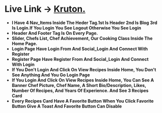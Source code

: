 # Live Link -> [Kruton.](https://assignment-10-e1cde.web.app/)

- **I Have 4 Nav_Items Inside The Heder Tag.1st Is Header 2nd Is Blog 3rd Is Login.If You Login You See Logout Otherwise You See Login**
- **Header And Footer Tag Is On Every Page.**
- **Slider, Chefs List, Chef Achievement, Our Cooking Class Inside The Home Page.**
- **Login Page Have Login From And Social_Login And Connect With Register**
- **Register Page Have Register From And Social_Login And Connect With Login**
- **If You Don't Login And Click On View Recipes Inside Home, You Don't See Anything And You Go Login Page**
- **If You Login And Click On View Recipes Inside Home, You Can See A Banner Chef Picture, Chef Name, A Short Bio/Description, Likes, Number Of Recipes, And Years Of Experience. And See 3 Recipes Card**
- **Every Recipes Card Have A Favorite Button When You Click Favorite Button Give A Toast And Favorite Button Can Disable**
